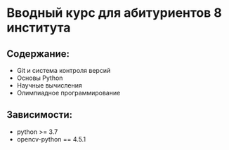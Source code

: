 # Вводный курс для абитуриентов 8 института

## Содержание:

- Git и система контроля версий
- Основы Python
- Научные вычисления
- Олимпиадное программирование

## Зависимости:
- python >= 3.7
- opencv-python == 4.5.1